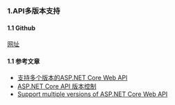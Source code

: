 ### 1.API多版本支持
#### 1.1 Github
[网址](https://github.com/Microsoft/aspnet-api-versioning)
#### 1.1 参考文章
* [支持多个版本的ASP.NET Core Web API](https://www.cnblogs.com/jjg0519/p/7253594.html)
* [ASP.NET Core API 版本控制](https://www.cnblogs.com/tdfblog/p/asp-net-core-api-versioning.html)
* [Support multiple versions of ASP.NET Core Web API](https://www.talkingdotnet.com/support-multiple-versions-of-asp-net-core-web-api/)